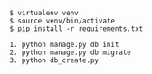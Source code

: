 ```
$ virtualenv venv
$ source venv/bin/activate
$ pip install -r requirements.txt
```

```set up database
1. python manage.py db init
2. python manage.py db migrate
3. python db_create.py
```
